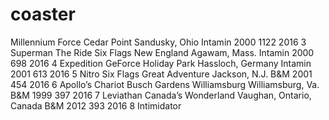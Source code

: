 # coaster
Millennium Force	Cedar Point	Sandusky, Ohio	Intamin	2000	1122	2016
3	Superman The Ride	Six Flags New England	Agawam, Mass.	Intamin	2000	698	2016
4	Expedition GeForce	Holiday Park	Hassloch, Germany	Intamin	2001	613	2016
5	Nitro	Six Flags Great Adventure	Jackson, N.J.	B&M	2001	454	2016
6	Apollo’s Chariot	Busch Gardens Williamsburg	Williamsburg, Va.	B&M	1999	397	2016
7	Leviathan	Canada’s Wonderland	Vaughan, Ontario, Canada	B&M	2012	393	2016
8	Intimidator
